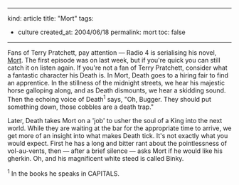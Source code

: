 -----
kind: article
title: "Mort"
tags:
- culture
created_at: 2004/06/18
permalink: mort
toc: false
-----

<p>Fans of Terry Pratchett, pay attention &mdash; Radio 4 is serialising his novel, <a href="http://www.bbc.co.uk/radio4/comedy/mort.shtml" title="Mort on BBC Radio 4">Mort</a>. The first episode was on last week, but if you're quick you can still catch it on listen again. If you're not a fan of Terry Pratchett, consider what a fantastic character his Death is. In Mort, Death goes to a hiring fair to find an apprentice. In the stillness of the midnight streets, we hear his majestic horse galloping along, and as Death dismounts, we hear a skidding sound. Then the echoing voice of Death<sup>1</sup> says, "Oh, Bugger. They should put something down, those cobbles are a death trap."</p><p>Later, Death takes Mort on a 'job' to usher the soul of a King into the next world. While they are waiting at the bar for the appropriate time to arrive, we get more of an insight into what makes Death tick. It's not exactly what you would expect. First he has a long and bitter rant about the pointlessness of vol-au-vents, then &mdash; after a brief silence &mdash; asks Mort if he would like his gherkin. Oh, and his magnificent white steed is called Binky.</p><p><sup>1</sup> In the books he speaks in CAPITALS.</p>


